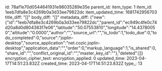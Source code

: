 id: 78af1e70d0544641931e98035289e35e
parent_id: 
item_type: 1
item_id: 1eeb7dfa8e3c4269b0a3d33ee79822dc
item_updated_time: 1681742956703
title_diff: "[]"
body_diff: "[]"
metadata_diff: {"new":{"id":"1eeb7dfa8e3c4269b0a3d33ee79822dc","parent_id":"ec949c4fe0c74d20a8d0d804383f7e06","latitude":"50.07553810","longitude":"14.43780050","altitude":"0.0000","author":"","source_url":"","is_todo":1,"todo_due":0,"todo_completed":0,"source":"joplin-desktop","source_application":"net.cozic.joplin-desktop","application_data":"","order":0,"markup_language":1,"is_shared":0,"share_id":"","conflict_original_id":"","master_key_id":""},"deleted":[]}
encryption_cipher_text: 
encryption_applied: 0
updated_time: 2023-04-17T14:51:23.832Z
created_time: 2023-04-17T14:51:23.832Z
type_: 13